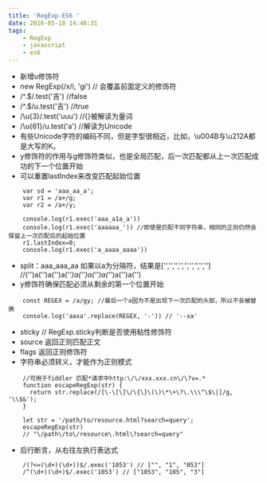 ```yaml
---
title: 'RegExp-ES6 '
date: 2016-05-10 14:48:31
tags:
	- RegExp
	- javascript
	- es6
---
```

* 新增u修饰符
* new RegExp(/x/i, 'gi') // 会覆盖前面定义的修饰符
* /^.$/.test('吉') //false
* /^.$/u.test('吉') //true
* /\u{3}/.test('uuu') //{}被解读为量词
* /\u{61}/u.test('a') //解读为Unicode
* 有些Unicode字符的编码不同，但是字型很相近，比如，\u004B与\u212A都是大写的K。
* y修饰符的作用与g修饰符类似，也是全局匹配，后一次匹配都从上一次匹配成功的下一个位置开始
* 可以重置lastIndex来改变匹配起始位置
````
	var sd = 'aaa_aa_a';
	var r1 = /a+/g;
	var r2 = /a+/y;

	console.log(r1.exec('aaa_a1a_a'))
	console.log(r1.exec('aaaaaa_')) //即使是匹配不同字符串，相同的正则仍然会保留上一次匹配后的起始位置
	r1.lastIndex=0;
	console.log(r1.exec('a_aaaa_aaaa'))
````
* split：aaa_aaa_aa 如果以a为分隔符，结果是['','','','_','','','_','',''] //('')a('')a('')a('_')a('')a('')a('_')a('')a('')
* y修饰符确保匹配必须从剩余的第一个位置开始
````
	const REGEX = /a/gy; //最后一个a因为不是出现下一次匹配的头部，所以不会被替换
	console.log('aaxa'.replace(REGEX, '-')) // '--xa'
````
* sticky // RegExp.sticky判断是否使用粘性修饰符
* source 返回正则匹配正文
* flags 返回正则修饰符
* 字符串必须转义，才能作为正则模式
````
	//可用于fiddler 匹配*请求中http:\/\/xxx.xxx.cn\/\?v=.*
	function escapeRegExp(str) {
	  return str.replace(/[\-\[\]\/\{\}\(\)\*\+\?\.\\\^\$\|]/g, '\\$&');
	}

	let str = '/path/to/resource.html?search=query';
	escapeRegExp(str)
	// "\/path\/to\/resource\.html\?search=query"
````
* 后行断言，从右往左执行表达式
````
	/(?<=(\d+)(\d+))$/.exec('1053') // ["", "1", "053"]
	/^(\d+)(\d+)$/.exec('1053') // ["1053", "105", "3"]
````